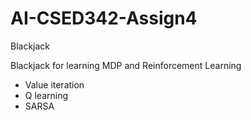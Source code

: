 # AI-CSED342-Assign4
Blackjack

Blackjack for learning MDP and Reinforcement Learning
- Value iteration
- Q learning
- SARSA
